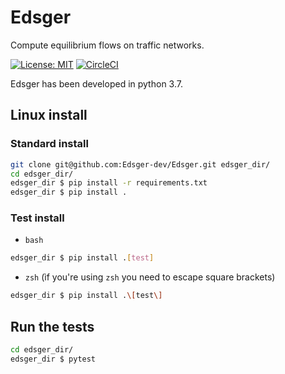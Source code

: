 # Edsger

Compute equilibrium flows on traffic networks.

[![License: MIT](https://img.shields.io/badge/License-MIT-yellow.svg)](https://opensource.org/licenses/MIT) [![CircleCI](https://circleci.com/gh/Edsger-dev/Edsger/tree/master.svg?style=svg)](https://circleci.com/gh/Edsger-dev/Edsger/tree/master)

Edsger has been developed in python 3.7.  

## Linux install

### Standard install

```bash
git clone git@github.com:Edsger-dev/Edsger.git edsger_dir/
cd edsger_dir/
edsger_dir $ pip install -r requirements.txt
edsger_dir $ pip install .
```

### Test install

* `bash`

```bash
edsger_dir $ pip install .[test]
```

* `zsh` (ìf you're using `zsh` you need to escape square brackets)

```bash
edsger_dir $ pip install .\[test\]
```
## Run the tests

```bash
cd edsger_dir/
edsger_dir $ pytest
```